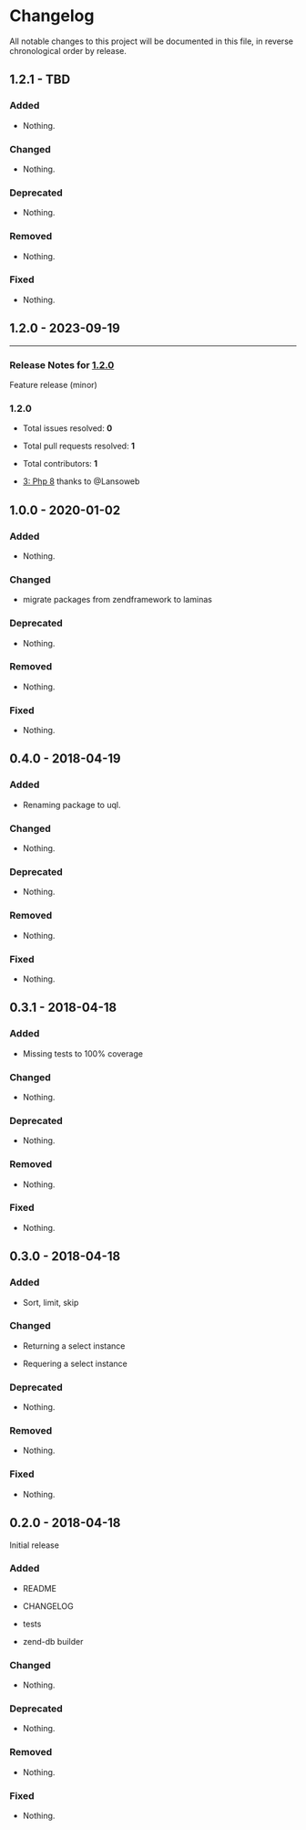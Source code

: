 # Changelog

All notable changes to this project will be documented in this file, in reverse chronological order by release.

## 1.2.1 - TBD

### Added

- Nothing.

### Changed

- Nothing.

### Deprecated

- Nothing.

### Removed

- Nothing.

### Fixed

- Nothing.

## 1.2.0 - 2023-09-19


-----

### Release Notes for [1.2.0](https://github.com/Lansoweb/uql/milestone/3)

Feature release (minor)

### 1.2.0

- Total issues resolved: **0**
- Total pull requests resolved: **1**
- Total contributors: **1**

 - [3: Php 8](https://github.com/Lansoweb/uql/pull/3) thanks to @Lansoweb

## 1.0.0 - 2020-01-02

### Added

- Nothing.

### Changed

- migrate packages from zendframework to laminas

### Deprecated

- Nothing.

### Removed

- Nothing.

### Fixed

- Nothing.

## 0.4.0 - 2018-04-19

### Added

- Renaming package to uql.

### Changed

- Nothing.

### Deprecated

- Nothing.

### Removed

- Nothing.

### Fixed

- Nothing.

## 0.3.1 - 2018-04-18

### Added

- Missing tests to 100% coverage

### Changed

- Nothing.

### Deprecated

- Nothing.

### Removed

- Nothing.

### Fixed

- Nothing.

## 0.3.0 - 2018-04-18

### Added

- Sort, limit, skip

### Changed

- Returning a select instance

- Requering a select instance

### Deprecated

- Nothing.

### Removed

- Nothing.

### Fixed

- Nothing.

## 0.2.0 - 2018-04-18

Initial release

### Added

- README

- CHANGELOG

- tests

- zend-db builder

### Changed

- Nothing.

### Deprecated

- Nothing.

### Removed

- Nothing.

### Fixed

- Nothing.

